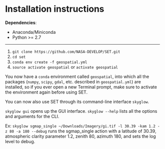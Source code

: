 # Installation instructions

__Dependencies__:
- Anaconda/Miniconda  
- Python >= 2.7

---
1. `git clone https://github.com/NASA-DEVELOP/SET.git`
2. `cd set`
3. `conda env create -f geospatial.yml`
4. `source activate geospatial` or `activate geospatial`

You now have a `conda` environment called `geospatial`, into which all the packages (`numpy`, `scipy`, `gdal`, etc. described in `geospatial.yml`) are installed, so if you ever open a new Terminal prompt, make sure to activate the environment again before using SET.

You can now also use SET through its command-line interface `skyglow`.

`skyglow gui` opens up the GUI interface.
`skyglow --help` lists all the options and arguments for the CLI.

Ex: `skyglow sgmap_single ~/Downloads/Imagery/gi.tif -l 30.39 -kam 1.2 -z 80 -a 180 --debug` runs the sgmap_single action with a latitude of 30.39, atmospheric clarity parameter 1.2, zenith 80, azimuth 180, and sets the log level to debug.
